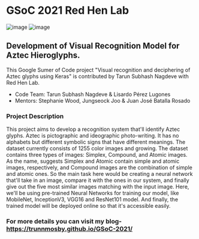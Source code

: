 # GSoC 2021 Red Hen Lab
![image](https://user-images.githubusercontent.com/66901757/119221827-e3294100-bb0e-11eb-8595-749a1dd9c932.png) 
![image](https://user-images.githubusercontent.com/66901757/119222398-d528ef80-bb11-11eb-836a-30dd3ee3ec64.png)
## Development of Visual Recognition Model for Aztec Hieroglyphs.
This Google Sumer of Code project "Visual recognition and deciphering of Aztec glyphs using Keras" is contributed by Tarun Subhash Nagdeve with Red Hen Lab.
* Code Team: Tarun Subhash Nagdeve & Lisardo Pérez Lugones <br />
* Mentors: Stephanie Wood, Jungseock Joo & Juan José Batalla Rosado
### Project Description
This project aims to develop a recognition system that'll identify Aztec glyphs. Aztec is pictographic and ideographic photo-writing. It has no alphabets but different symbolic signs that have different meanings. The dataset currently consists of 1255 color images and growing. The dataset contains three types of images: Simplex, Compound, and Atomic images. As the name, suggests Simplex and Atomic contain simple and atomic images, respectively, and Compound images are the combination of simple and atomic ones. So the main task here would be creating a neural network that'll take in an image, compare it with the ones in our system, and finally give out the five most similar images matching with the input image. Here, we'll be using pre-trained Neural Networks for training our model, like MobileNet, InceptionV3, VGG16 and ResNet101 model. And finally, the trained model will be deployed online so that it's accessible easily.
### For more details you can visit my blog- https://trunnmosby.github.io/GSoC-2021/


